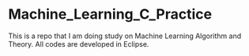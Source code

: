 # Machine_Learning_C_Practice

This is a repo that I am doing study on Machine Learning Algorithm and Theory. 
All codes are developed in Eclipse. 
